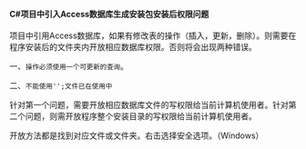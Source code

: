 #### C#项目中引入Access数据库生成安装包安装后权限问题

项目中引用Access数据库，如果有修改表的操作（插入，更新，删除）。则需要在程序安装后的文件夹内开放相应数据库权限。否则将会出现两种错误。

一、`操作必须使用一个可更新的查询`。

二、`不能使用'';文件已在使用中`

针对第一个问题，需要开放相应数据库文件的写权限给当前计算机使用者。针对第二个问题，则需开放程序整个安装目录的写权限给当前计算机使用者。

开放方法都是找到对应文件或文件夹。右击选择安全选项。（Windows）

